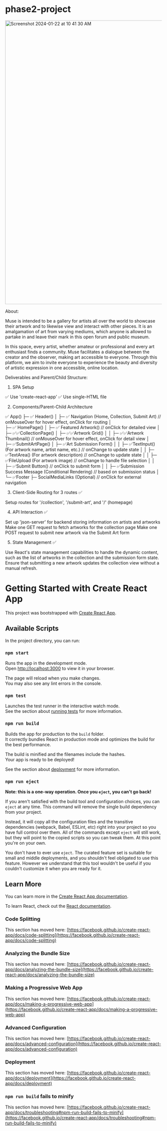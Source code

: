 # phase2-project

<img width="909" alt="Screenshot 2024-01-22 at 10 41 30 AM" src="https://github.com/kcastillo3/phase2-project/assets/134651057/bcac7ae0-1089-4179-a114-2f1ae0708d8c">

About:

Muse is intended to be a gallery for artists all over the world to showcase their artwork and to likewise view and interact with other pieces. It is an amalgamation of art from varying mediums, which anyone is allowed to partake in and leave their mark in this open forum and public museum.

In this space, every artist, whether amateur or professional and every art enthusiast finds a community. Muse facilitates a dialogue between the creator and the observer, making art accessible to everyone. Through this platform, we aim to invite everyone to experience the beauty and diversity of artistic expression in one accessible, online location.

Deliverables and Parent/Child Structure:

1. SPA Setup

✅ Use 'create-react-app' 
✅ Use single-HTML file 

2. Components/Parent-Child Architecture

✅ App()
├─ ✅ Header()
│  ├─ ✅ Navigation (Home, Collection, Submit Art) // onMouseOver for hover effect, onClick for routing
│  
├─ ✅ HomePage()
│  ├─ ✅ Featured Artwork() // onClick for detailed view
│  
├─ ✅✅CollectionPage()
│  ├─ ✅✅Artwork Grid()
│  │  ├─ ✅✅Artwork Thumbnail() // onMouseOver for hover effect, onClick for detail view
│  
├─ ✅SubmitArtPage()
│  ├─ ✅Art Submission Form()
│  │  ├─ ✅TextInput() (For artwork name, artist name, etc.) // onChange to update state
│  │  ├─ ✅TextArea() (For artwork description) // onChange to update state
│  │  ├─ ✅FileUpload (For artwork image) // onChange to handle file selection
│  │  ├─ ✅Submit Button() // onClick to submit form
│  │  ├─ ✅Submission Success Message (Conditional Rendering) // based on submission status
│  
└─ ✅Footer
   ├─ SocialMediaLinks (Optional) // onClick for external navigation

3. Client-Side Routing for 3 routes ✅

Setup routes for '/collection', '/submit-art', and '/' (homepage)

4. API Interaction ✅

Set up 'json-server' for backend storing information on artists and artworks
Make one GET request to fetch artworks for the collection page
Make one POST request to submit new artwork via the Submit Art form

5. State Management ✅

Use React's state management capabilities to handle the dynamic content, such as the list of artworks in the collection and the submission form state. Ensure that submitting a new artwork updates the collection view without a manual refresh.

# Getting Started with Create React App

This project was bootstrapped with [Create React App](https://github.com/facebook/create-react-app).

## Available Scripts

In the project directory, you can run:

### `npm start`

Runs the app in the development mode.\
Open [http://localhost:3000](http://localhost:3000) to view it in your browser.

The page will reload when you make changes.\
You may also see any lint errors in the console.

### `npm test`

Launches the test runner in the interactive watch mode.\
See the section about [running tests](https://facebook.github.io/create-react-app/docs/running-tests) for more information.

### `npm run build`

Builds the app for production to the `build` folder.\
It correctly bundles React in production mode and optimizes the build for the best performance.

The build is minified and the filenames include the hashes.\
Your app is ready to be deployed!

See the section about [deployment](https://facebook.github.io/create-react-app/docs/deployment) for more information.

### `npm run eject`

**Note: this is a one-way operation. Once you `eject`, you can't go back!**

If you aren't satisfied with the build tool and configuration choices, you can `eject` at any time. This command will remove the single build dependency from your project.

Instead, it will copy all the configuration files and the transitive dependencies (webpack, Babel, ESLint, etc) right into your project so you have full control over them. All of the commands except `eject` will still work, but they will point to the copied scripts so you can tweak them. At this point you're on your own.

You don't have to ever use `eject`. The curated feature set is suitable for small and middle deployments, and you shouldn't feel obligated to use this feature. However we understand that this tool wouldn't be useful if you couldn't customize it when you are ready for it.

## Learn More

You can learn more in the [Create React App documentation](https://facebook.github.io/create-react-app/docs/getting-started).

To learn React, check out the [React documentation](https://reactjs.org/).

### Code Splitting

This section has moved here: [https://facebook.github.io/create-react-app/docs/code-splitting](https://facebook.github.io/create-react-app/docs/code-splitting)

### Analyzing the Bundle Size

This section has moved here: [https://facebook.github.io/create-react-app/docs/analyzing-the-bundle-size](https://facebook.github.io/create-react-app/docs/analyzing-the-bundle-size)

### Making a Progressive Web App

This section has moved here: [https://facebook.github.io/create-react-app/docs/making-a-progressive-web-app](https://facebook.github.io/create-react-app/docs/making-a-progressive-web-app)

### Advanced Configuration

This section has moved here: [https://facebook.github.io/create-react-app/docs/advanced-configuration](https://facebook.github.io/create-react-app/docs/advanced-configuration)

### Deployment

This section has moved here: [https://facebook.github.io/create-react-app/docs/deployment](https://facebook.github.io/create-react-app/docs/deployment)

### `npm run build` fails to minify

This section has moved here: [https://facebook.github.io/create-react-app/docs/troubleshooting#npm-run-build-fails-to-minify](https://facebook.github.io/create-react-app/docs/troubleshooting#npm-run-build-fails-to-minify)

